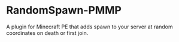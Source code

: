 # RandomSpawn-PMMP
A plugin for Minecraft PE that adds spawn to your server at random coordinates on death or first join.
